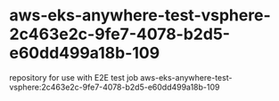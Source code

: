 # aws-eks-anywhere-test-vsphere-2c463e2c-9fe7-4078-b2d5-e60dd499a18b-109
repository for use with E2E test job aws-eks-anywhere-test-vsphere:2c463e2c-9fe7-4078-b2d5-e60dd499a18b-109
